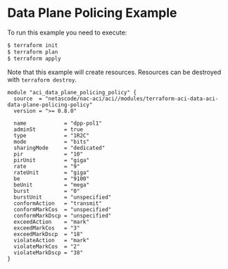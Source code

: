 <!-- BEGIN_TF_DOCS -->
# Data Plane Policing Example

To run this example you need to execute:

```bash
$ terraform init
$ terraform plan
$ terraform apply
```

Note that this example will create resources. Resources can be destroyed with `terraform destroy`.

```hcl
module "aci_data_plane_policing_policy" {
  source  = "netascode/nac-aci/aci//modules/terraform-aci-data-aci-data-plane-policing-policy"
  version = ">= 0.8.0"

  name            = "dpp-pol1"
  adminSt         = true
  type            = "1R2C"
  mode            = "bits"
  sharingMode     = "dedicated"
  pir             = "10"
  pirUnit         = "giga"
  rate            = "9"
  rateUnit        = "giga"
  be              = "9100"
  beUnit          = "mega"
  burst           = "0"
  burstUnit       = "unspecified"
  conformAction   = "transmit"
  conformMarkCos  = "unspecified"
  conformMarkDscp = "unspecified"
  exceedAction    = "mark"
  exceedMarkCos   = "3"
  exceedMarkDscp  = "18"
  violateAction   = "mark"
  violateMarkCos  = "2"
  violateMarkDscp = "38"
}
```
<!-- END_TF_DOCS -->